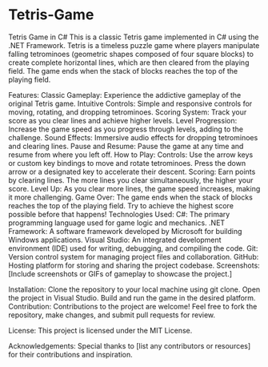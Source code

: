 # Tetris-Game
Tetris Game in C#
This is a classic Tetris game implemented in C# using the .NET Framework. Tetris is a timeless puzzle game where players manipulate falling tetrominoes (geometric shapes composed of four square blocks) to create complete horizontal lines, which are then cleared from the playing field. The game ends when the stack of blocks reaches the top of the playing field.

Features:
Classic Gameplay: Experience the addictive gameplay of the original Tetris game.
Intuitive Controls: Simple and responsive controls for moving, rotating, and dropping tetrominoes.
Scoring System: Track your score as you clear lines and achieve higher levels.
Level Progression: Increase the game speed as you progress through levels, adding to the challenge.
Sound Effects: Immersive audio effects for dropping tetrominoes and clearing lines.
Pause and Resume: Pause the game at any time and resume from where you left off.
How to Play:
Controls: Use the arrow keys or custom key bindings to move and rotate tetrominoes. Press the down arrow or a designated key to accelerate their descent.
Scoring: Earn points by clearing lines. The more lines you clear simultaneously, the higher your score.
Level Up: As you clear more lines, the game speed increases, making it more challenging.
Game Over: The game ends when the stack of blocks reaches the top of the playing field. Try to achieve the highest score possible before that happens!
Technologies Used:
C#: The primary programming language used for game logic and mechanics.
.NET Framework: A software framework developed by Microsoft for building Windows applications.
Visual Studio: An integrated development environment (IDE) used for writing, debugging, and compiling the code.
Git: Version control system for managing project files and collaboration.
GitHub: Hosting platform for storing and sharing the project codebase.
Screenshots:
[Include screenshots or GIFs of gameplay to showcase the project.]

Installation:
Clone the repository to your local machine using git clone.
Open the project in Visual Studio.
Build and run the game in the desired platform.
Contribution:
Contributions to the project are welcome! Feel free to fork the repository, make changes, and submit pull requests for review.

License:
This project is licensed under the MIT License.

Acknowledgements:
Special thanks to [list any contributors or resources] for their contributions and inspiration.
